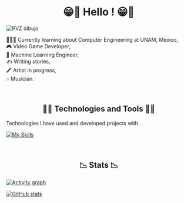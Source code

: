 <h1 style="text-align: center;">😁👋 Hello ! 😁👋</h1>

![PVZ dibujo](https://pbs.twimg.com/media/GX2pzbXaUAACRCN?format=jpg&name=large)

👩🏻‍💻 Currently learning about Computer Engineering at UNAM, Mexico, <br/>
🎮 Video Game Developer, <br/>
🤖 Machine Learning Engineer, <br/>
✍️ Writing stories, <br/>
🖍️ Artist in progress, <br/>
🎶 Musician. <br/>

<br/>
<h2 style="text-align: center;">👨‍💻 Technologies and Tools 👨‍💻</h2>

Technologies I have used and developed projects with.

[![My Skills](https://skillicons.dev/icons?i=js,html,css,godot,python,java,git,bash,c,mysql,postgres,blender,obsidian)](https://skillicons.dev)

<br/>

<h2 style="text-align: center;">📉 Stats 📉</h2>

[![Activity graph](https://github-readme-activity-graph.vercel.app/graph?username=inquisidorPrivado&theme=high-contrast)](https://github.com/ashutosh00710/github-readme-activity-graph)

[![GitHub stats](https://github-readme-stats.vercel.app/api/top-langs/?username=inquisidorPrivado&langs_count=6&theme=chartreuse-dark&layout=donut-vertical)](https://github.com/anuraghazra/github-readme-stats)
